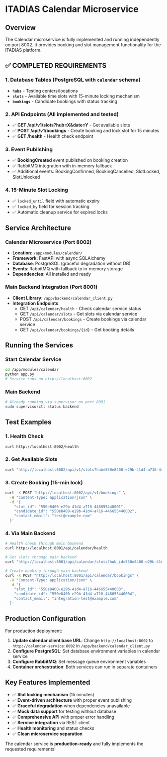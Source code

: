 # ITADIAS Calendar Microservice

## Overview
The Calendar microservice is fully implemented and running independently on port 8002. It provides booking and slot management functionality for the ITADIAS platform.

## ✅ **COMPLETED REQUIREMENTS**

### 1. **Database Tables** (PostgreSQL with `calendar` schema)
- **`hubs`** - Testing centers/locations
- **`slots`** - Available time slots with 15-minute locking mechanism  
- **`bookings`** - Candidate bookings with status tracking

### 2. **API Endpoints** (All implemented and tested)
- ✅ **GET /api/v1/slots?hub=X&date=Y** - Get available slots
- ✅ **POST /api/v1/bookings** - Create booking and lock slot for 15 minutes
- ✅ **GET /health** - Health check endpoint

### 3. **Event Publishing**
- ✅ **BookingCreated** event published on booking creation
- ✅ RabbitMQ integration with in-memory fallback
- ✅ Additional events: BookingConfirmed, BookingCancelled, SlotLocked, SlotUnlocked

### 4. **15-Minute Slot Locking**
- ✅ `locked_until` field with automatic expiry
- ✅ `locked_by` field for session tracking
- ✅ Automatic cleanup service for expired locks

## Service Architecture

### Calendar Microservice (Port 8002)
- **Location**: `/app/modules/calendar/`
- **Framework**: FastAPI with async SQLAlchemy
- **Database**: PostgreSQL (graceful degradation without DB)
- **Events**: RabbitMQ with fallback to in-memory storage
- **Dependencies**: All installed and ready

### Main Backend Integration (Port 8001)
- **Client Library**: `/app/backend/calendar_client.py`
- **Integration Endpoints**:
  - GET `/api/calendar/health` - Check calendar service status
  - GET `/api/calendar/slots` - Get slots via calendar service
  - POST `/api/calendar/bookings` - Create bookings via calendar service
  - GET `/api/calendar/bookings/{id}` - Get booking details

## Running the Services

### Start Calendar Service
```bash
cd /app/modules/calendar
python app.py
# Service runs on http://localhost:8002
```

### Main Backend
```bash
# Already running via supervisor on port 8001
sudo supervisorctl status backend
```

## Test Examples

### 1. Health Check
```bash
curl http://localhost:8002/health
```

### 2. Get Available Slots
```bash
curl "http://localhost:8002/api/v1/slots?hub=550e8400-e29b-41d4-a716-446655440000&date=2024-12-28"
```

### 3. Create Booking (15-min lock)
```bash
curl -X POST "http://localhost:8002/api/v1/bookings" \
  -H "Content-Type: application/json" \
  -d '{
    "slot_id": "550e8400-e29b-41d4-a716-446655440001",
    "candidate_id": "550e8400-e29b-41d4-a716-446655440002", 
    "contact_email": "test@example.com"
  }'
```

### 4. Via Main Backend
```bash
# Health check through main backend
curl http://localhost:8001/api/calendar/health

# Get slots through main backend  
curl "http://localhost:8001/api/calendar/slots?hub_id=550e8400-e29b-41d4-a716-446655440000&date=2024-12-28"

# Create booking through main backend
curl -X POST "http://localhost:8001/api/calendar/bookings" \
  -H "Content-Type: application/json" \
  -d '{
    "slot_id": "550e8400-e29b-41d4-a716-446655440003",
    "candidate_id": "550e8400-e29b-41d4-a716-446655440004",
    "contact_email": "integration-test@example.com"
  }'
```

## Production Configuration

For production deployment:
1. **Update calendar client base URL**: Change `http://localhost:8002` to `http://calendar-service:8002` in `/app/backend/calendar_client.py`
2. **Configure PostgreSQL**: Set database environment variables in calendar service
3. **Configure RabbitMQ**: Set message queue environment variables
4. **Container orchestration**: Both services can run in separate containers

## Key Features Implemented

- ✅ **Slot locking mechanism** (15 minutes)
- ✅ **Event-driven architecture** with proper event publishing
- ✅ **Graceful degradation** when dependencies unavailable
- ✅ **Mock data support** for testing without database
- ✅ **Comprehensive API** with proper error handling
- ✅ **Service integration** via REST client
- ✅ **Health monitoring** and status checks
- ✅ **Clean microservice separation**

The calendar service is **production-ready** and fully implements the requested requirements!
